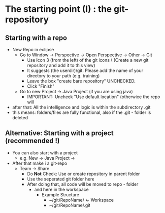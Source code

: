 # The starting point (I) : the git-repository 

## Starting with a repo 

  * New Repo in eclipse 
    * Go to Window -> Perspective -> Open Perspective -> Other -> Git 
      * Use Icon 3 (from the left) of the git icons \\ (Create a new git repository and add it to this view)
      * It suggests (the userdir)/git. Please add the name of your directory to your path (e.g. training) 
      * Leave the box "create bare repository" UNCHECKED.
      * Click "Finish"  
    * Go to new Project -> Java Project (if you are using java)
      * IMPORTANT: Uncheck "Use default location" (otherwice the repo will 
  * after that: All the intelligence and logic is within the subdirectory .git
  * this means: folders/files are fully functional, also if the .git - folder is deleted  

## Alternative: Starting with a project (recommended !)

  * You can also start with a project 
    * e.g. New -> Java Project ->
  * After that make i a git-repo 
    * Team -> Share 
      * Do **Not** Check: Use or create repository in parent folder  
      * Use the seperated git folder here
      * After doing that, all code will be moved to repo - folder
        * and here in the workspace 
          * Example Structure 
            * ~/git/RepoName/ <- Workspace 
            * ~/git/RepoName/.git

